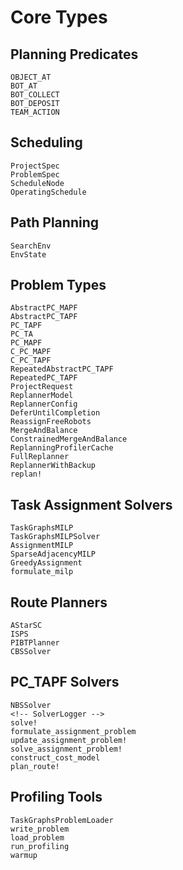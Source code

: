 # Core Types
## Planning Predicates
```@docs
OBJECT_AT
BOT_AT
BOT_COLLECT
BOT_DEPOSIT
TEAM_ACTION
```
## Scheduling 
```@docs
ProjectSpec
ProblemSpec
ScheduleNode
OperatingSchedule
```

## Path Planning
```@docs
SearchEnv
EnvState
```

## Problem Types
```@docs
AbstractPC_MAPF
AbstractPC_TAPF
PC_TAPF
PC_TA
PC_MAPF
C_PC_MAPF
C_PC_TAPF
RepeatedAbstractPC_TAPF
RepeatedPC_TAPF
ProjectRequest
ReplannerModel
ReplannerConfig
DeferUntilCompletion
ReassignFreeRobots
MergeAndBalance
ConstrainedMergeAndBalance
ReplanningProfilerCache
FullReplanner
ReplannerWithBackup
replan!
```

## Task Assignment Solvers
```@docs
TaskGraphsMILP
TaskGraphsMILPSolver
AssignmentMILP
SparseAdjacencyMILP
GreedyAssignment
formulate_milp
```

## Route Planners
```@docs
AStarSC
ISPS
PIBTPlanner
CBSSolver
```

## PC_TAPF Solvers
```@docs
NBSSolver
<!-- SolverLogger -->
solve!
formulate_assignment_problem
update_assignment_problem!
solve_assignment_problem!
construct_cost_model
plan_route!
```

## Profiling Tools
```@docs
TaskGraphsProblemLoader
write_problem
load_problem
run_profiling
warmup
```